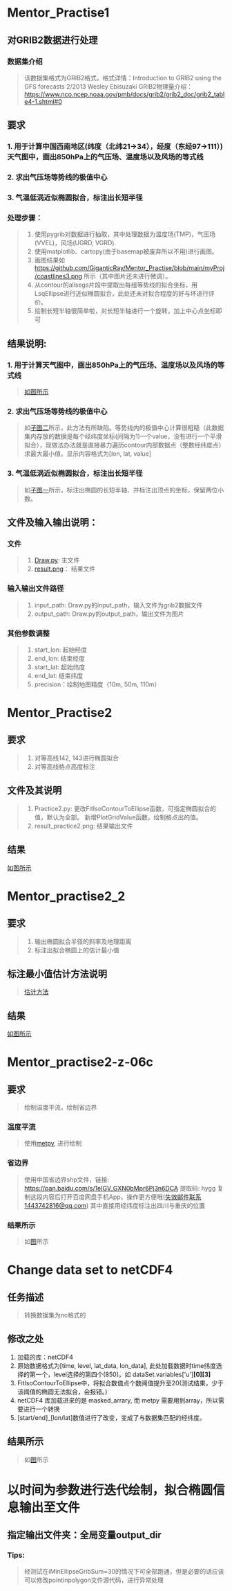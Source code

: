 # Mentor_Practise1
## 对GRIB2数据进行处理
### 数据集介绍
> 该数据集格式为GRIB2格式，格式详情：Introduction to GRIB2 using the GFS forecasts 2/2013 Wesley Ebisuzaki
> GRIB2物理量介绍：https://www.nco.ncep.noaa.gov/pmb/docs/grib2/grib2_doc/grib2_table4-1.shtml#0
> 

## 要求
### 1. 用于计算中国西南地区(纬度（北纬21->34），经度（东经97->111）)天气图中，画出850hPa上的气压场、温度场以及风场的等式线
### 2. 求出气压场等势线的极值中心
### 3. 气温低涡近似椭圆拟合，标注出长短半径

### 处理步骤：
> 1. 使用pygrib对数据进行抽取，其中处理数据为温度场(TMP)，气压场(VVEL)，风场(UGRD, VGRD).
> 2. 使用matplotlib、cartopy(由于basemap被废弃所以不用)进行画图。
> 3. 画图结果如 https://github.com/GiganticRay/Mentor_Practise/blob/main/myProj/coastlines3.png 所示（其中图片还未进行微调）。
> 4. 从contour的allsegs片段中提取出每组等势线的拟合坐标，用LsqEllipse进行近似椭圆拟合，此处还未对拟合程度的好与坏进行评价。
> 5. 绘制长短半轴很简单啦，对长短半轴进行一个旋转，加上中心点坐标即可

## 结果说明:
### 1. 用于计算天气图中，画出850hPa上的气压场、温度场以及风场的等式线
> [如图所示][result.png]

### 2. 求出气压场等势线的极值中心
> 如[子图二][result.png]所示，此方法有所缺陷。等势线内的极值中心计算很粗糙（此数据集内存放的数据是每个经纬度坐标(间隔为1)一个value，没有进行一个平滑拟合），现做法办法就是直接暴力遍历contour内部数据点（整数经纬度点）求最大最小值。显示内容格式为[lon, lat, value]

### 3. 气温低涡近似椭圆拟合，标注出长短半径
> 如[子图一][result.png]所示，标注出椭圆的长短半轴、并标注出顶点的坐标，保留两位小数。

## 文件及输入输出说明：
### 文件
> 1. [Draw.py][Draw.py]:      主文件
> 2. [result.png][result.png]：  结果文件

### 输入输出文件路径
> 1. input_path:  Draw.py的input_path，输入文件为grib2数据文件
> 2. output_path: Draw.py的output_path，输出文件为图片

### 其他参数调整
> 1. start_lon: 起始经度
> 2. end_lon:   结束经度
> 3. start_lat: 起始纬度
> 4. end_lat:   结束纬度
> 5. precision：绘制地图精度（10m, 50m, 110m）

# Mentor_Practise2
## 要求
> 1. 对等高线142, 143进行椭圆拟合
> 2. 对等高线格点高度标注

## 文件及其说明
> 1. Practice2.py: 更改FitIsoContourToEllipse函数，可指定椭圆拟合的值，默认为全部。 新增PlotGridValue函数，绘制格点出的值。
> 2. result_practice2.png: 结果输出文件

## 结果
[如图所示][practice2]

# Mentor_practise2_2
## 要求
> 1. 输出椭圆拟合半径的斜率及地理距离
> 2. 标注出拟合椭圆上的估计最小值

## 标注最小值估计方法说明
> [估计方法][approximationMethod]

## 结果
[如图所示][result_2_2]

# Mentor_practise2-z-06c
## 要求
> 绘制温度平流，绘制省边界
### 温度平流
> 使用[metpy][metpy], 进行绘制
### 省边界
> 使用中国省边界shp文件，链接: https://pan.baidu.com/s/1eIGV_GXN0bMpr6Pj3n6DCA 提取码: hygg 复制这段内容后打开百度网盘手机App，操作更方便哦(失效邮件联系1443742816@qq.com)
> 其中直接用经纬度标注出四川与重庆的位置
### 结果所示
> 如[图][result_practice2_z_06c.png]所示

# Change data set to netCDF4
## 任务描述
> 转换数据集为nc格式的
## 修改之处
1. 加载的库：netCDF4
2. 原始数据格式为[time, level, lat_data, lon_data], 此处加载数据时time纬度选择的第一个，level选择的第四个(850)。如 dataSet.variables['u']**[0][3]**
3. FitIsoContourToEllipse中，将拟合数值点个数阈值提升至20(测试结果，少于该阈值的椭圆无法拟合，会报错。)
4. netCDF4 库加载进来的是 masked_arrary, 而 metpy 需要用到array，所以需要进行一个转换
5. [start/end]\_[lon/lat]数值进行了改变，变成了与数据集匹配的经纬度。

## 结果所示
> 如[图][ERA5_20200712.png]所示

[Draw.py]: https://github.com/GiganticRay/Mentor_Practise/blob/main/myProj/Draw.py
[result.png]: https://github.com/GiganticRay/Mentor_Practise/blob/main/myProj/result.png
[practice2]: https://github.com/GiganticRay/Mentor_Practise/blob/main/myProj/result_practice2.png
[approximationMethod]: https://github.com/GiganticRay/Mentor_Practise/blob/main/myProj/approximationMethod.jpg
[result_2_2]: https://github.com/GiganticRay/Mentor_Practise/blob/main/myProj/result_practice2_2.png
[metpy]: https://unidata.github.io/MetPy/latest/index.html
[result_practice2_z_06c.png]: https://github.com/GiganticRay/Mentor_Practise/blob/main/myProj/result_practice2_z_06c.png
[ERA5_20200712.png]: https://github.com/GiganticRay/Mentor_Practise/blob/main/myProj/ERA5_20200712.png

# 以时间为参数进行迭代绘制，拟合椭圆信息输出至文件
## 指定输出文件夹：全局变量output_dir
### Tips:
> 经测试在iMinEllipseGribSum=30的情况下可全部跑通，但是必要的话应该可以修改pointinpolygon文件源代码，进行异常处理
